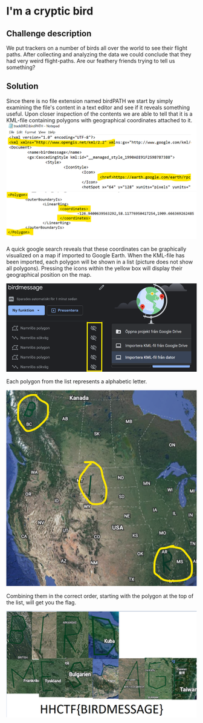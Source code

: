 # I'm a cryptic bird

## Challenge description
We put trackers on a number of birds all over the world to see their flight paths. After collecting and analyzing the data we could conclude that they had very weird flight-paths. Are our feathery friends trying to tell us something?

## Solution
Since there is no file extension named birdPATH we start by simply examining the file's content in a text editor and see if it reveals something useful. Upon closer inspection of the contents we are able to tell that it is a KML-file containing polygons with geographical coordinates attached to it.  
![This is an image](../img/kml_pic1.png)
![This is an image](../img/kml_pic2.png)



A quick google search reveals that these coordinates can be graphically visualized on a map if imported to Google Earth. When the KML-file has been imported, each polygon will be shown in a list (picture does not show all polygons). Pressing the icons within the yellow box will display their geographical position on the map.

![This is an image](../img/kml_pic3.png)



Each polygon from the list represents a alphabetic letter. 

![This is an image](../img/kml_pic4.png)



Combining them in the correct order, starting with the polygon at the top of the list, will get you the flag.

![This is an image](../img/kml_pic5.png)
